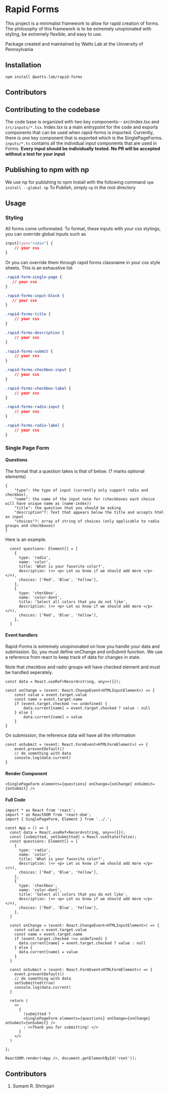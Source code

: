 # Rapid Forms

This project is a minimalist framework to allow for rapid creation of forms. The philosophy of this framework is to be extremely unopionated with styling, be extremely flexible, and easy to use. 

Package created and maintained by Watts Lab at the University of Pennsylvania

## Installation
`npm install @watts-lab/rapid-forms`

## Contributors

## Contributing to the codebase
The code base is organized with two key components-- src/index.tsx and `src/inputs/*.tsx`. Index.tsx is a main entrypoint for the code and exports components that can be used when rapid-forms is imported. Currently, there is one key component that is exported which is the SinglePageForms. `inputs/*.ts` contains all the individual input components that are used in Forms. **Every input should be individually tested. No PR will be accepted without a test for your input**

## Publishing to npm with np
We use np for publshing to npm
Install with the following command `npm install --global np`
To Publish, simply `np` in the root directory


## Usage 

### Styling 
All forms come unformated. To format, these inputs with your css stylings, you can override global inputs such as
```css
input[type="radio"] {
    // your css
}
```

Or you can override them through rapid forms classname in your css style sheets. This is an exhaustive list

```css
.rapid-form-single-page {
   // your css
}

.rapid-forms-input-block {
   // your css
}

.rapid-forms-title {
    // your css
}

.rapid-forms-description {
    // your css
}

.rapid-forms-submit {
    // your css
}

.rapid-forms-checkbox-input {
    // your css
}

.rapid-forms-checkbox-label {
    // your css
}

.rapid-forms-radio-input {
    // your css
}

.rapid-forms-radio-label {
    // your css
}
```

### Single Page Form

#### Questions
The format that a question takes is that of below. (? marks optional elements)
```
{
    "type": the type of input (currently only support radio and checkbox),
    "name": the name of the input note for (checkboxes each choice will have unique name as (name-index))
    "title": the question that you should be asking   
    "description"?: Text that appears below the title and accepts html as input
    "choices"?: array of string of choices (only applicable to radio groups and checkboxes)
}
```

Here is an example.
```tsx
  const questions: Element[] = [
    {
      type: 'radio',
      name: 'color',
      title: 'What is your favorite color?',
      description: (<> <p> Let us know if we should add more </p> </>),
      choices: ['Red', 'Blue', 'Yellow'],
    },
    {
      type: 'checkbox',
      name: 'color-dont',
      title: 'Select all colors that you do not like',
      description: (<> <p> Let us know if we should add more </p> </>),
      choices: ['Red', 'Blue', 'Yellow'],
    },
  ]
```

#### Event handlers
Rapid-Forms is extremely unopinonated on how you handle your data and submission. So, you 
must define onChange and onSubmit function. We use a reference from react to keep track of
data for changes in state.

Note that checkbox and radio groups will have checked element and must be handled seperately.
```tsx
const data = React.useRef<Record<string, any>>({});

const onChange = (event: React.ChangeEvent<HTMLInputElement>) => {
    const value = event.target.value
    const name = event.target.name
    if (event.target.checked !== undefined) {
        data.current[name] = event.target.checked ? value : null
    } else {
        data.current[name] = value
    } 
}
```
On submission, the reference data will have all the information
```tsx
const onSubmit = (event: React.FormEvent<HTMLFormElement>) => {
    event.preventDefault()
    // do something with data
    console.log(data.current)
}
```

#### Render Component
```tsx
<SinglePageForm elements={questions} onChange={onChange} onSubmit={onSubmit} />
```

#### Full Code
```tsx
import * as React from 'react';
import * as ReactDOM from 'react-dom';
import { SinglePageForm, Element } from '../.';

const App = () => {
  const data = React.useRef<Record<string, any>>({});
  const [submitted, setSubmitted] = React.useState(false);
  const questions: Element[] = [
    {
      type: 'radio',
      name: 'color',
      title: 'What is your favorite color?',
      description: (<> <p> Let us know if we should add more </p> </>),
      choices: ['Red', 'Blue', 'Yellow'],
    },
    {
      type: 'checkbox',
      name: 'color-dont',
      title: 'Select all colors that you do not like',
      description: (<> <p> Let us know if we should add more </p> </>),
      choices: ['Red', 'Blue', 'Yellow'],
    },
  ]

  const onChange = (event: React.ChangeEvent<HTMLInputElement>) => {
    const value = event.target.value
    const name = event.target.name
    if (event.target.checked !== undefined) {
      data.current[name] = event.target.checked ? value : null
    } else {
      data.current[name] = value
    } 
  }

  const onSubmit = (event: React.FormEvent<HTMLFormElement>) => {
    event.preventDefault()
    // do something with data
    setSubmitted(true)
    console.log(data.current)
  }

  return (
    <>
      { 
        !submitted ? 
        <SinglePageForm elements={questions} onChange={onChange} onSubmit={onSubmit} />
        : <>Thank you for submitting! </>
      }
    </>
  )
  
};

ReactDOM.render(<App />, document.getElementById('root'));
```


Contributors
-------------
1. Sumant R. Shringari

